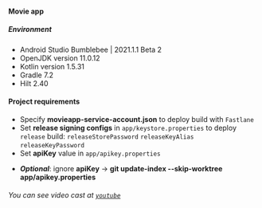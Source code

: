 #### Movie app

##### Environment

- Android Studio Bumblebee | 2021.1.1 Beta 2
- OpenJDK version 11.0.12
- Kotlin version 1.5.31
- Gradle 7.2
- Hilt 2.40

#### Project requirements

* Specify **movieapp-service-account.json** to deploy build with `Fastlane`
* Set **release signing configs** in `app/keystore.properties` to deploy `release` build:
  `releaseStorePassword` `releaseKeyAlias` `releaseKeyPassword`
* Set **apiKey** value in `app/apikey.properties`

- ***Optional***: ignore **apiKey** -> **git update-index --skip-worktree app/apikey.properties**

###### You can see video cast at [`youtube`](https://www.youtube.com/watch?v=mPKpoz3BTRA&list=PLK7Hkn6sI-e280phjJ0ufKTSt9DDLecPb)
